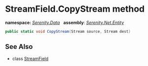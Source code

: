 # StreamField.CopyStream method
**namespace:** *[Serenity.Data](../../README.md#serenity.data-namespace)*   **assembly**: *[Serenity.Net.Entity](../../README.md)*

```csharp
public static void CopyStream(Stream source, Stream dest)
```

## See Also

* class [StreamField](../StreamField.md)